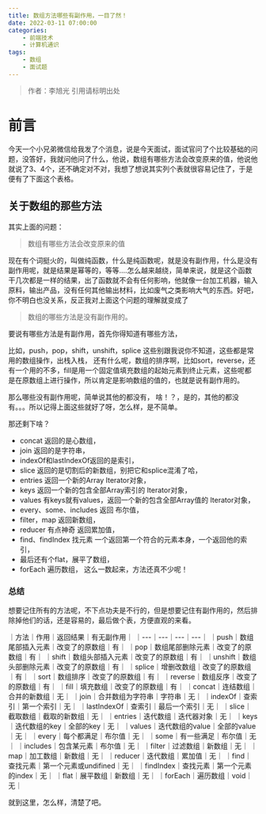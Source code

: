 ```yaml
---
title: 数组方法哪些有副作用，一目了然！
date: 2022-03-11 07:00:00
categories: 
	- 前端技术
	- 计算机通识
tags:
	- 数组
	- 面试题
---
```

> 作者：李旭光
> 引用请标明出处

# 前言
今天一个小兄弟微信给我发了个消息，说是今天面试，面试官问了个比较基础的问题，没答好，我就问他问了什么，他说，数组有哪些方法会改变原来的值，他说他就说了3、4个，还不确定对不对，我想了想说其实列个表就很容易记住了，于是便有了下面这个表格。 
<!-- more -->
## 关于数组的那些方法
其实上面的问题：
> 数组有哪些方法会改变原来的值

现在有个词挺火的，叫做纯函数，什么是纯函数呢，就是没有副作用，什么是没有副作用呢，就是结果是幂等的，等等....怎么越来越绕，简单来说，就是这个函数干几次都是一样的结果，出了函数就不会有任何影响，他就像一台加工机器，输入原料，输出产品，没有任何其他输出材料，比如废气之类影响大气的东西。好吧，你不明白也没关系，反正我对上面这个问题的理解就变成了

> 数组的哪些方法是没有副作用的。

要说有哪些方法是有副作用，首先你得知道有哪些方法，

比如，push，pop，shift，unshift，splice 这些别跟我说你不知道，这些都是常用的数组操作，出栈入栈，
还有什么呢，数组的排序啊，比如sort，reverse，还有一个用的不多，fill是用一个固定值填充数组的起始元素到终止元素，这些呢都是在原数组上进行操作，所以肯定是影响数组的值的，也就是说有副作用的。

那么哪些没有副作用呢，简单说其他的都没有，
啥！？，是的，其他的都没有。。。所以记得上面这些就好了呀，怎么样，是不简单。

那还剩下啥？
- concat 返回的是心数组，
- join 返回的是字符串，
- indexOf和lastIndexOf返回的是索引，
- slice 返回的是切割后的新数组，别把它和splice混淆了哈，
- entries 返回一个新的Array Iterator对象，
- keys 返回一个新的包含全部Array索引的 Iterator对象，
- values 有keys就有values，返回一个新的包含全部Array值的 Iterator对象，
- every、some、includes 返回 布尔值，
- filter，map 返回新数组，
- reducer 有点神奇 返回累加值，
- find、findIndex 找元素 一个返回第一个符合的元素本身，一个返回他的索引，
- 最后还有个flat，展平了数组，
- forEach 遍历数组， 这么一数起来，方法还真不少呢！

### 总结
想要记住所有的方法呢，不下点功夫是不行的，但是想要记住有副作用的，然后排除掉他们的话，还是容易的，最后做个表，方便直观的来看。

｜方法｜作用｜返回结果｜有无副作用｜
｜---｜---｜---｜---｜
｜push｜数组尾部插入元素｜改变了的原数组｜有｜
｜pop｜数组尾部删除元素｜改变了的原数组｜有｜
｜shift｜数组头部插入元素｜改变了的原数组｜有｜
｜unshift｜数组头部删除元素｜改变了的原数组｜有｜
｜splice｜增删改数组｜改变了的原数组｜有｜
｜sort｜数组排序｜改变了的原数组｜有｜
｜reverse｜数组反序｜改变了的原数组｜有｜
｜fill｜填充数组｜改变了的原数组｜有｜
｜concat｜连结数组｜合并的新数组｜无｜
｜join｜合并数组为字符串｜字符串｜无｜
｜indexOf｜查索引｜第一个索引｜无｜
｜lastIndexOf｜查索引｜最后一个索引｜无｜
｜slice｜截取数组｜截取的新数组｜无｜
｜entries｜迭代数组｜迭代器对象｜无｜
｜keys｜迭代数组的key｜全部的key｜无｜
｜values｜迭代数组的value｜全部的value｜无｜
｜every｜每个都满足｜布尔值｜无｜
｜some｜有一些满足｜布尔值｜无｜
｜includes｜包含某元素｜布尔值｜无｜
｜filter｜过滤数组｜新数组｜无｜
｜map｜加工数组｜新数组｜无｜
｜reducer｜迭代数组｜累加值｜无｜
｜find｜查找元素｜第一个元素或undifined｜无｜
｜findIndex｜查找元素｜第一个元素的index｜无｜
｜flat｜展平数组｜新数组｜无｜
｜forEach｜遍历数组｜void｜无｜

就到这里，怎么样，清楚了吧。